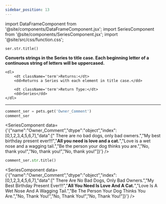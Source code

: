 ```yaml
---
sidebar_position: 13
---
```


import DataFrameComponent from '@site/components/DataFrameComponent.jsx';
import SeriesComponent from '@site/components/SeriesComponent.jsx';
import '@site/src/css/function.css';

<code>ser.str.title()</code>

<div className='base'>
    <p><strong>Converts strings in the Series to title case. Each beginning letter of a continuous string of letters will be uppercased.</strong></p>

    <dl>
        <dt className='term'>Returns:</dt>
        <dd>Returns a Series with each element in title case.</dd>

        <dt className='term'>Return Type:</dt>
        <dd>Series</dd>
    </dl>
</div>

---

```python
comment_ser = pets.get('Owner_Comment')
comment_ser
```
<SeriesComponent data={'{"name":"Owner_Comment","dtype":"object","index":[0,1,2,3,4,5,6,7],"data":["      There are no bad dogs, only bad owners.","My best birthday present ever!!!","****All you need is love and a cat.****","Love is a wet nose and a wagging tail.","Be the person your dog thinks you are.","No, thank you!","No, thank you!","No, thank you!"]}'} />

```python
comment_ser.str.title()
```
<SeriesComponent data={'{"name":"Owner_Comment","dtype":"object","index":[0,1,2,3,4,5,6,7],"data":["      There Are No Bad Dogs, Only Bad Owners.","My Best Birthday Present Ever!!!","****All You Need Is Love And A Cat.****","Love Is A Wet Nose And A Wagging Tail.","Be The Person Your Dog Thinks You Are.","No, Thank You!","No, Thank You!","No, Thank You!"]}'} />